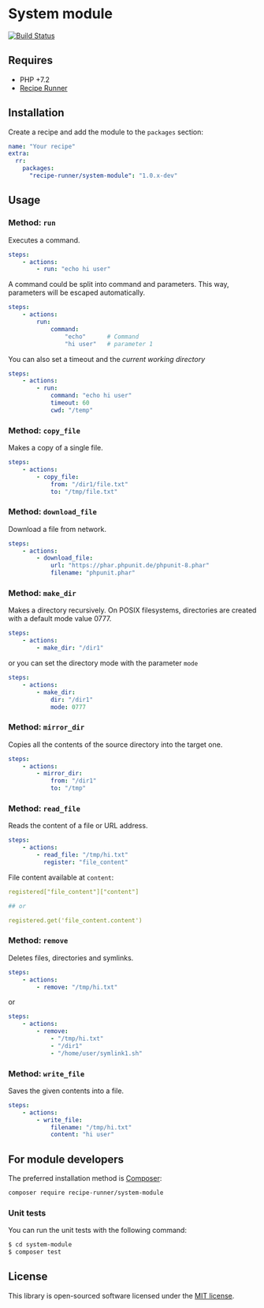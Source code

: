 # System module

[![Build Status](https://img.shields.io/travis/recipe-runner/system-module/master.svg?style=flat-square)](https://travis-ci.org/recipe-runner/system-module)

## Requires

* PHP +7.2
* [Recipe Runner](https://github.com/recipe-runner/recipe-runner)

## Installation

Create a recipe and add the module to the `packages` section:

```yaml
name: "Your recipe"
extra:
  rr:
    packages:
      "recipe-runner/system-module": "1.0.x-dev"
```

## Usage

### Method: `run`

Executes a command.

```yaml
steps:
    - actions:
        - run: "echo hi user"
```

A command could be split into command and parameters. This way, parameters will be escaped automatically.

```yaml
steps:
    - actions:
        run:
            command:
                "echo"      # Command
                "hi user"   # parameter 1
```

You can also set a timeout and the *current working directory*

```yaml
steps:
    - actions:
        - run:
            command: "echo hi user"
            timeout: 60
            cwd: "/temp"
```

### Method: `copy_file`

Makes a copy of a single file.

```yaml
steps:
    - actions:
        - copy_file:
            from: "/dir1/file.txt"
            to: "/tmp/file.txt"
```

### Method: `download_file`

Download a file from network.

```yaml
steps:
    - actions:
        - download_file: 
            url: "https://phar.phpunit.de/phpunit-8.phar"
            filename: "phpunit.phar"
```

### Method: `make_dir`

Makes a directory recursively. On POSIX filesystems, directories are created with a default mode value 0777.

```yaml
steps:
    - actions:
        - make_dir: "/dir1"
```
or you can set the directory mode with the parameter `mode`

```yaml
steps:
    - actions:
        - make_dir:
            dir: "/dir1"
            mode: 0777
```

### Method: `mirror_dir`

Copies all the contents of the source directory into the target one.

```yaml
steps:
    - actions:
        - mirror_dir:
            from: "/dir1"
            to: "/tmp"
```

### Method: `read_file`

Reads the content of a file or URL address.

```yaml
steps:
    - actions:
        - read_file: "/tmp/hi.txt"
          register: "file_content"
```

File content available at `content`:

```yml
registered["file_content"]["content"]

## or

registered.get('file_content.content')
```

### Method: `remove`

Deletes files, directories and symlinks.

```yaml
steps:
    - actions:
        - remove: "/tmp/hi.txt"
```

or 

```yaml
steps:
    - actions:
        - remove: 
            - "/tmp/hi.txt"
            - "/dir1"
            - "/home/user/symlink1.sh"
```

### Method: `write_file`

Saves the given contents into a file.

```yaml
steps:
    - actions:
        - write_file:
            filename: "/tmp/hi.txt"
            content: "hi user"
```

## For module developers

The preferred installation method is [Composer](https://getcomposer.org):

```bash
composer require recipe-runner/system-module
```

### Unit tests

You can run the unit tests with the following command:

```bash
$ cd system-module
$ composer test
```

## License

This library is open-sourced software licensed under the [MIT license](http://opensource.org/licenses/MIT).

